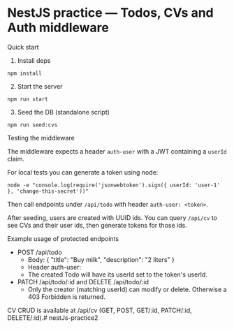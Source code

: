 # NestJS practice — Todos, CVs and Auth middleware

Quick start

1. Install deps

```
npm install
```

2. Start the server

```
npm run start
```

3. Seed the DB (standalone script)

```
npm run seed:cvs
```

Testing the middleware

The middleware expects a header `auth-user` with a JWT containing a `userId` claim.

For local tests you can generate a token using node:

```
node -e "console.log(require('jsonwebtoken').sign({ userId: 'user-1' }, 'change-this-secret'))"
```

Then call endpoints under `/api/todo` with header `auth-user: <token>`.

After seeding, users are created with UUID ids. You can query `/api/cv` to see CVs and their user ids, then generate tokens for those ids.

Example usage of protected endpoints
- POST /api/todo
  - Body: { "title": "Buy milk", "description": "2 liters" }
  - Header auth-user: <token with userId>
  - The created Todo will have its userId set to the token's userId.
- PATCH /api/todo/:id and DELETE /api/todo/:id
  - Only the creator (matching userId) can modify or delete. Otherwise a 403 Forbidden is returned.

CV CRUD is available at /api/cv (GET, POST, GET/:id, PATCH/:id, DELETE/:id).# nestJs-practice2
